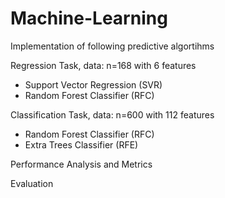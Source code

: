 # Machine-Learning

Implementation of following predictive algortihms

Regression Task, data: n=168 with 6 features
- Support Vector Regression (SVR)
- Random Forest Classifier (RFC)

Classification Task, data: n=600 with 112 features
- Random Forest Classifier (RFC)
- Extra Trees Classifier (RFE)

Performance Analysis and Metrics

Evaluation
